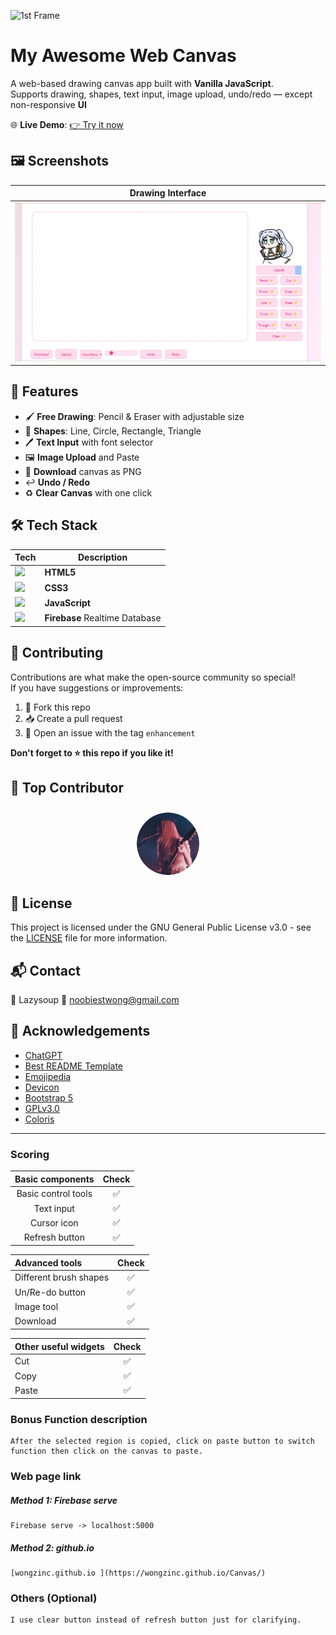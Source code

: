 ![1st Frame](screenshots/readme_frieren.avif)

# My Awesome Web Canvas

A web-based drawing canvas app built with **Vanilla JavaScript**.  
Supports drawing, shapes, text input, image upload, undo/redo — except non-responsive **UI**

🌐 **Live Demo**: [👉 Try it now](https://wongzinc.github.io/Canvas/)


## 🖼️ Screenshots

| Drawing Interface |
|-------------------|
| <img src="screenshots/canvas.png" width=700px> |


## 🔑 Features

- 🖌️ **Free Drawing**: Pencil & Eraser with adjustable size  
- 📐 **Shapes**: Line, Circle, Rectangle, Triangle  
- 🖊️ **Text Input** with font selector  
- 🖼️ **Image Upload** and Paste  
- 💾 **Download** canvas as PNG  
- ↩️ **Undo / Redo**  
- ♻️ **Clear Canvas** with one click


## 🛠️ Tech Stack

| Tech | Description |
|------|-------------|
| <img src="https://cdn.jsdelivr.net/gh/devicons/devicon@latest/icons/html5/html5-original.svg" width="20"/> | **HTML5** |
| <img src="https://cdn.jsdelivr.net/gh/devicons/devicon@latest/icons/css3/css3-original.svg" width="20"/> | **CSS3** |
| <img src="https://cdn.jsdelivr.net/gh/devicons/devicon/icons/javascript/javascript-original.svg" width="20"/> | **JavaScript** |
| <img src="https://cdn.jsdelivr.net/gh/devicons/devicon@latest/icons/firebase/firebase-original.svg" width="20"/> | **Firebase** Realtime Database |


## 🤝 Contributing

Contributions are what make the open-source community so special!  
If you have suggestions or improvements:

1. 🍴 Fork this repo  
2. 📥 Create a pull request  
3. 💬 Open an issue with the tag `enhancement`

**Don't forget to ⭐ this repo if you like it!**


## 🚩 Top Contributor

<div style="text-align: center">
  <img src="screenshots/coshun.png" width="100" style="border-radius: 50%; margin-top: 10px" />
</div>


## 📄 License

This project is licensed under the GNU General Public License v3.0 - see the [LICENSE](LICENSE.TXT) file for more information.


## 📬 Contact

👦 Lazysoup
📧 noobiestwong@gmail.com


## 🙏 Acknowledgements

- [ChatGPT](https://chat.openai.com/)
- [Best README Template](https://github.com/othneildrew/Best-README-Template)
- [Emojipedia](https://emojipedia.org/)
- [Devicon](https://devicon.dev/)
- [Bootstrap 5](https://getbootstrap.com/docs/5.3/getting-started/introduction/)
- [GPLv3.0](https://choosealicense.com/licenses/gpl-3.0/)
- [Coloris](https://coloris.js.org/)

---

### Scoring

| **Basic components** | **Check** |
| :------------------: | :------:  |
| Basic control tools  |     ✅    |
| Text input           |     ✅    |
| Cursor icon          |     ✅     |
| Refresh button       |     ✅     |

| **Advanced tools**     | **Check**  |
| :--------------------- | :-------:  |
| Different brush shapes |     ✅     |
| Un/Re-do button        |     ✅     |
| Image tool             |     ✅     |
| Download               |     ✅     |

| **Other useful widgets** | **Check** |
| :----------------------- | :-------: | 
|     Cut      |      ✅   |
|     Copy      |      ✅   |
|     Paste      |      ✅   |


### Bonus Function description

    After the selected region is copied, click on paste button to switch function then click on the canvas to paste.

### Web page link

##### Method 1: Firebase serve
    Firebase serve -> localhost:5000

##### Method 2: github.io
    [wongzinc.github.io ](https://wongzinc.github.io/Canvas/)

### Others (Optional)

    I use clear button instead of refresh button just for clarifying.